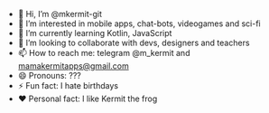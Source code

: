 - 👋 Hi, I’m @mkermit-git
- 👀 I’m interested in mobile apps, chat-bots, videogames and sci-fi
- 🌱 I’m currently learning Kotlin, JavaScript
- 💞️ I’m looking to collaborate with devs, designers and teachers
- 📫 How to reach me: telegram @m_kermit and mamakermitapps@gmail.com
- 😄 Pronouns: ???
- ⚡ Fun fact: I hate birthdays 
- ❤️ Personal fact: I like Kermit the frog

<!---
mkermit-git/mkermit-git is a ✨ special ✨ repository because its `README.md` (this file) appears on your GitHub profile.
You can click the Preview link to take a look at your changes.
--->
